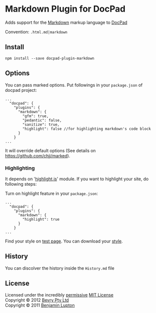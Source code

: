 # Markdown Plugin for DocPad
Adds support for the [Markdown](http://daringfireball.net/projects/markdown/) markup language to [DocPad](https://github.com/bevry/docpad)

Convention:  `.html.md|markdown`


## Install

```
npm install --save docpad-plugin-markdown
```

## Options

You can pass marked options. Put followings in your `package.json` of docpad project:

```
...
  "docpad": {
    "plugins": {
      "markdown": {
        "gfm": true,
        "pedantic": false,
        "sanitize": true,
        "highlight": false //for highlighting markdown's code block
      }
    }
...
```

It will override default options (See details on https://github.com/chjj/marked).

### Highlighting

It depends on '[highlight.js](https://github.com/isagalaev/highlight.js)' module. If you want to highlight your site, do following steps:

Turn on highlight feature in your `package.json`:

```
...
  "docpad": {
    "plugins": {
      "markdown": {
        "highlight": true
      }
    }
...
```

Find your style on [test page](http://softwaremaniacs.org/media/soft/highlight/test.html). You can download your [style](https://github.com/isagalaev/highlight.js/tree/master/src/styles).

## History
You can discolver the history inside the `History.md` file


## License
Licensed under the incredibly [permissive](http://en.wikipedia.org/wiki/Permissive_free_software_licence) [MIT License](http://creativecommons.org/licenses/MIT/)
<br/>Copyright &copy; 2012 [Bevry Pty Ltd](http://bevry.me)
<br/>Copyright &copy; 2011 [Benjamin Lupton](http://balupton.com)
